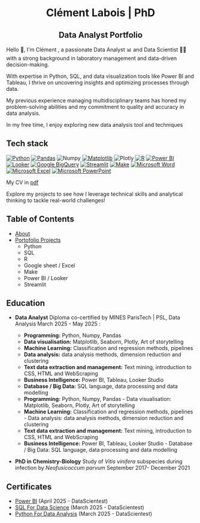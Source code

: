 <h1 align="center"> Clément Labois | PhD </h1>
<h2 align="center"> Data Analyst Portfolio </h3>

Hello 👋, I'm Clément , a passionate Data Analyst 📊 and Data Scientist 🧑‍🔬 with a strong background in laboratory management and data-driven decision-making. 

With expertise in Python, SQL, and data visualization tools like Power BI and Tableau, I thrive on uncovering insights and optimizing processes through data. 

My previous experience managing multidisciplinary teams has honed my problem-solving abilities and my commitment to quality and accuracy in data analysis.

In my free time, I enjoy exploring new data analysis tool and techniques

## Tech stack

[![Python](https://img.shields.io/badge/Python-3776AB?style=for-the-badge&logo=python&logoColor=fff)](#)
[![Pandas](https://img.shields.io/badge/Pandas-150458?style=for-the-badge&logo=pandas&logoColor=fff)](#)
![Numpy](https://img.shields.io/badge/Numpy-777BB4?style=for-the-badge&logo=numpy&logoColor=white)
[![Matplotlib](https://custom-icon-badges.demolab.com/badge/Matplotlib-71D291?style=for-the-badge&logo=matplotlib&logoColor=fff)](#)
![Plotly](https://img.shields.io/badge/Plotly-239120?style=for-the-badge&logo=plotly&logoColor=white)
[![R](https://img.shields.io/badge/R-276DC3?style=for-the-badge&logo=r&logoColor=fff)](#)
[![Power BI](https://custom-icon-badges.demolab.com/badge/Power%20BI-F1C912?style=for-the-badge&logo=power-bi&logoColor=fff)](#)
[![Looker](https://img.shields.io/badge/Looker-4285F4?style=for-the-badge&logo=looker&logoColor=fff)](#)
[![Google BigQuery](https://img.shields.io/badge/Google_BigQuery-669DF6?style=for-the-badge&logo=google-bigquery&logoColor=fff)](#) 
[![Streamlit](https://img.shields.io/badge/Streamlit-FF4B4B?style=for-the-badge&logo=streamlit&logoColor=fff)](#)
[![Make](https://img.shields.io/badge/Make-6D00CC?style=for-the-badge&logo=make&logoColor=fff)](#)
[![Microsoft Word](https://img.shields.io/badge/Microsoft_Word-2B579A?style=for-the-badge&logo=microsoft-word&logoColor=white)](#)
[![Microsoft Excel](https://img.shields.io/badge/Microsoft_Excel-217346?style=for-the-badge&logo=microsoft-excel&logoColor=white)](#)
[![Microsoft PowerPoint](https://img.shields.io/badge/Microsoft_PowerPoint-B7472A?style=for-the-badge&logo=microsoftpowerpoint&logoColor=white)](#)



My CV in [pdf](https://github.com/Anubix069/Data-Analysis/blob/main/CV_Clement_Eng.pdf)

Explore my projects to see how I leverage technical skills and analytical thinking to tackle real-world challenges!

## Table of Contents
- [About](https://github.com/Anubix069/Data-Analysis/blob/main/README.md#about)
- [Portofolio Projects](https://github.com/Anubix069/Data-Analysis/blob/main/README.md#portofolio-projects)
  - Python
  - SQL
  - R
  - Google sheet / Excel
  - Make
  - Power BI / Looker
  - Streamlit


## Education
- **Data Analyst** Diploma co-certified by MINES ParisTech | PSL, Data Analysis March 2025 - May 2025 :
  - **Programming:** Python, Numpy, Pandas
  - **Data visualisation:** Matplotlib, Seaborn, Plotly, Art of storytelling
  - **Machine Learning:** Classification and regression methods, pipelines
  - **Data analysis:** data analysis methods, dimension reduction and clustering
  - **Text data extraction and management:** Text mining, introduction to CSS, HTML and WebScraping
  - **Business Intelligence:** Power BI, Tableau, Looker Studio
  - **Database / Big Data:** SQL language, data processing and data modelling
  - **Programming:** Python, Numpy, Pandas - Data visualisation: Matplotlib, Seaborn, Plotly, Art of storytelling
  - **Machine Learning:** Classification and regression methods, pipelines - Data analysis: data analysis methods, dimension reduction and clustering
  - **Text data extraction and management:** Text mining, introduction to CSS, HTML and WebScraping
  - **Business Intelligence:** Power BI, Tableau, Looker Studio - Database / Big Data: SQL language, data processing and data modelling

- **PhD in Chemistry-Biology** Study of *Vitis vinifera*  subspecies during infection by *Neofusicoccum parvum* September 2017- December 2021

## Certificates
- [Power BI](https://files.datascientest.com/certification/36e4d499-49c4-4fbb-939e-dafa71eb0d47.pdf) (April 2025 - DataScientest)
- [SQL For Data Science](https://files.datascientest.com/certification/3a9f003e-1294-4182-8c86-adb115a6c99d.pdf) (March 2025 - DataScientest)
- [Python For Data Analysis](https://files.datascientest.com/certification/42b3489c-ca53-44d5-85e2-e40edc0e19a5.pdf) (March 2025 - DataScientest)
